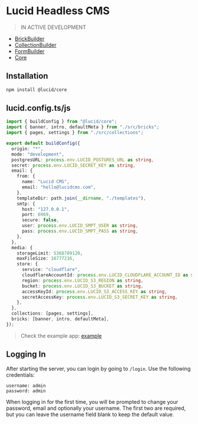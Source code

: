 # Lucid Headless CMS

> IN ACTIVE DEVELOPMENT

- [BrickBuilder](https://github.com/WillYallop/Lucid/tree/master/packages/brick-builder)
- [CollectionBuilder](https://github.com/WillYallop/Lucid/tree/master/packages/collection-builder)
- [FormBuilder](https://github.com/WillYallop/Lucid/tree/master/packages/form-builder)
- [Core](https://github.com/WillYallop/Lucid/tree/master/packages/core)

## Installation

```bash
npm install @lucid/core
```

## lucid.config.ts/js

```ts
import { buildConfig } from "@lucid/core";
import { banner, intro, defaultMeta } from "./src/bricks";
import { pages, settings } from "./src/collections";

export default buildConfig({
  origin: "*",
  mode: "development",
  postgresURL: process.env.LUCID_POSTGRES_URL as string,
  secret: process.env.LUCID_SECRET_KEY as string,
  email: {
    from: {
      name: "Lucid CMS",
      email: "hello@lucidcms.com",
    },
    templateDir: path.join(__dirname, "./templates"),
    smtp: {
      host: "127.0.0.1",
      port: 6969,
      secure: false,
      user: process.env.LUCID_SMPT_USER as string,
      pass: process.env.LUCID_SMPT_PASS as string,
    },
  },
  media: {
    storageLimit: 5368709120,
    maxFileSize: 16777216,
    store: {
      service: "cloudflare",
      cloudflareAccountId: process.env.LUCID_CLOUDFLARE_ACCOUNT_ID as string,
      region: process.env.LUCID_S3_REGION as string,
      bucket: process.env.LUCID_S3_BUCKET as string,
      accessKeyId: process.env.LUCID_S3_ACCESS_KEY as string,
      secretAccessKey: process.env.LUCID_S3_SECRET_KEY as string,
    },
  },
  collections: [pages, settings],
  bricks: [banner, intro, defaultMeta],
});
```

> Check the example app: [example](https://github.com/WillYallop/Lucid/tree/master/apps/example/lucid.config.ts)

## Logging In

After starting the server, you can login by going to `/login`. Use the following credentials:

```
username: admin
password: admin
```

When logging in for the first time, you will be prompted to change your password, email and optionally your username. The first two are required, but you can leave the username field blank to keep the default value.
